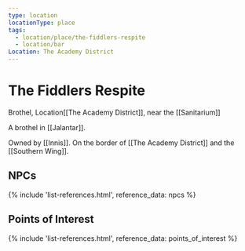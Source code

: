 ```yaml
---
type: location
locationType: place
tags:
  - location/place/the-fiddlers-respite
  - location/bar
Location: The Academy District
---
```


# The Fiddlers Respite
Brothel, <span class="dataview inline-field"><span class="inline-field-key">Location</span><span class="inline-field-value">[[The Academy District]]</span></span>, near the [[Sanitarium]]

A brothel in [[Jalantar]].

Owned by [[Innis]]. On the border of [[The Academy District]] and the [[Southern Wing]].

## NPCs
{% include 'list-references.html', reference_data: npcs %}

## Points of Interest
{% include 'list-references.html', reference_data: points_of_interest %}
